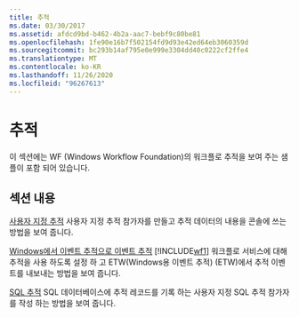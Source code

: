 ```yaml
---
title: 추적
ms.date: 03/30/2017
ms.assetid: afdcd9bd-b462-4b2a-aac7-bebf9c80be81
ms.openlocfilehash: 1fe90e16b7f502154fd9d93e42ed64eb3060359d
ms.sourcegitcommit: bc293b14af795e0e999e3304dd40c0222cf2ffe4
ms.translationtype: MT
ms.contentlocale: ko-KR
ms.lasthandoff: 11/26/2020
ms.locfileid: "96267613"
---
```

# <a name="tracking"></a>추적

이 섹션에는 WF (Windows Workflow Foundation)의 워크플로 추적을 보여 주는 샘플이 포함 되어 있습니다.

## <a name="in-this-section"></a>섹션 내용

 [사용자 지정 추적](custom-tracking.md) 사용자 지정 추적 참가자를 만들고 추적 데이터의 내용을 콘솔에 쓰는 방법을 보여 줍니다.

 [Windows에서 이벤트 추적으로 이벤트 추적](tracking-events-into-event-tracing-in-windows.md) [!INCLUDE[wf1](../../../../includes/wf1-md.md)] 워크플로 서비스에 대해 추적을 사용 하도록 설정 하 고 ETW(Windows용 이벤트 추적) (ETW)에서 추적 이벤트를 내보내는 방법을 보여 줍니다.

 [SQL 추적](sql-tracking.md) SQL 데이터베이스에 추적 레코드를 기록 하는 사용자 지정 SQL 추적 참가자를 작성 하는 방법을 보여 줍니다.
